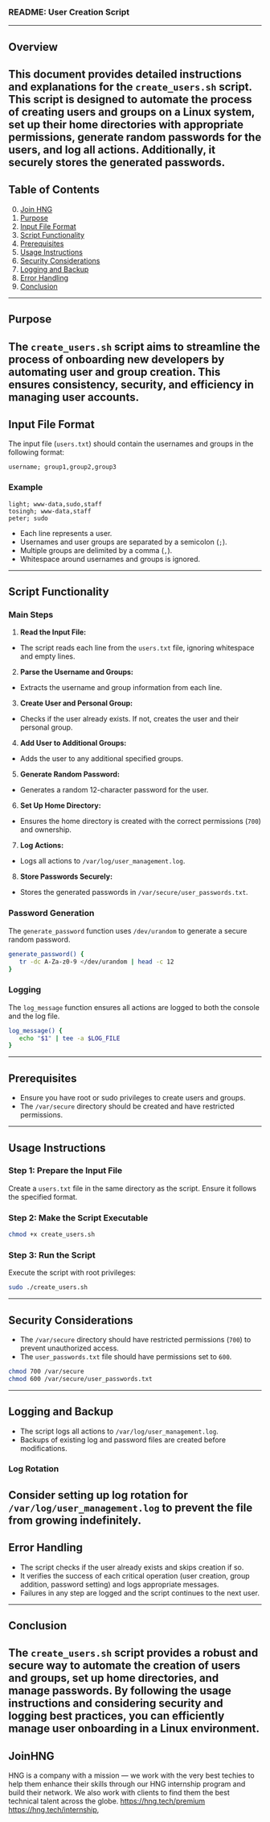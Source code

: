 ### README: User Creation Script
---
## Overview
This document provides detailed instructions and explanations for the `create_users.sh` script. This script is designed to automate the process of creating users and groups on a Linux system, set up their home directories with appropriate permissions, generate random passwords for the users, and log all actions. Additionally, it securely stores the generated passwords.
---
## Table of Contents
0. [Join HNG](#JoinHNG)
1. [Purpose](#purpose)
2. [Input File Format](#input-file-format)
3. [Script Functionality](#script-functionality)
4. [Prerequisites](#prerequisites)
5. [Usage Instructions](#usage-instructions)
6. [Security Considerations](#security-considerations)
7. [Logging and Backup](#logging-and-backup)
8. [Error Handling](#error-handling)
9. [Conclusion](#conclusion)
---
## Purpose
The `create_users.sh` script aims to streamline the process of onboarding new developers by automating user and group creation. This ensures consistency, security, and efficiency in managing user accounts.
---
## Input File Format
The input file (`users.txt`) should contain the usernames and groups in the following format:
```plaintext
username; group1,group2,group3
```
### Example
```plaintext
light; www-data,sudo,staff
tosingh; www-data,staff
peter; sudo
```
- Each line represents a user.
- Usernames and user groups are separated by a semicolon (`;`).
- Multiple groups are delimited by a comma (`,`).
- Whitespace around usernames and groups is ignored.
---
## Script Functionality
### Main Steps
1. **Read the Input File:**
  - The script reads each line from the `users.txt` file, ignoring whitespace and empty lines.
2. **Parse the Username and Groups:**
  - Extracts the username and group information from each line.
3. **Create User and Personal Group:**
  - Checks if the user already exists. If not, creates the user and their personal group.
4. **Add User to Additional Groups:**
  - Adds the user to any additional specified groups.
5. **Generate Random Password:**
  - Generates a random 12-character password for the user.
6. **Set Up Home Directory:**
  - Ensures the home directory is created with the correct permissions (`700`) and ownership.
7. **Log Actions:**
  - Logs all actions to `/var/log/user_management.log`.
8. **Store Passwords Securely:**
  - Stores the generated passwords in `/var/secure/user_passwords.txt`.
### Password Generation
The `generate_password` function uses `/dev/urandom` to generate a secure random password.
```bash
generate_password() {
   tr -dc A-Za-z0-9 </dev/urandom | head -c 12
}
```
### Logging
The `log_message` function ensures all actions are logged to both the console and the log file.
```bash
log_message() {
   echo "$1" | tee -a $LOG_FILE
}
```
---
## Prerequisites
- Ensure you have root or sudo privileges to create users and groups.
- The `/var/secure` directory should be created and have restricted permissions.
---
## Usage Instructions
### Step 1: Prepare the Input File
Create a `users.txt` file in the same directory as the script. Ensure it follows the specified format.
### Step 2: Make the Script Executable
```bash
chmod +x create_users.sh
```
### Step 3: Run the Script
Execute the script with root privileges:
```bash
sudo ./create_users.sh
```
---
## Security Considerations
- The `/var/secure` directory should have restricted permissions (`700`) to prevent unauthorized access.
- The `user_passwords.txt` file should have permissions set to `600`.
```bash
chmod 700 /var/secure
chmod 600 /var/secure/user_passwords.txt
```
---
## Logging and Backup
- The script logs all actions to `/var/log/user_management.log`.
- Backups of existing log and password files are created before modifications.
### Log Rotation
Consider setting up log rotation for `/var/log/user_management.log` to prevent the file from growing indefinitely.
---
## Error Handling
- The script checks if the user already exists and skips creation if so.
- It verifies the success of each critical operation (user creation, group addition, password setting) and logs appropriate messages.
- Failures in any step are logged and the script continues to the next user.
---
## Conclusion
The `create_users.sh` script provides a robust and secure way to automate the creation of users and groups, set up home directories, and manage passwords. By following the usage instructions and considering security and logging best practices, you can efficiently manage user onboarding in a Linux environment.
---
## JoinHNG
HNG is a company with a mission — we work with the very best techies to help them enhance their skills through our HNG internship program and build their network. We also work with clients to find them the best technical talent across the globe.
https://hng.tech/premium
https://hng.tech/internship,